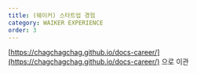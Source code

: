 ```yaml
---
title: (웨이커) 스타트업 경험
category: WAIKER EXPERIENCE
order: 3
---
```




[https://chagchagchag.github.io/docs-career/](https://chagchagchag.github.io/docs-career/) 으로 이관


